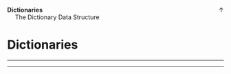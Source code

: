 <link rel="stylesheet" href="{{baseUrl}}/css/programming.css">

<div class="website-content">
<div id="toc">

<span style="float:right">[<span class="glyphicon glyphicon-home" aria-hidden="true"></span> ↑](../index.html)</span>
* [**Dictionaries**](#lists)
  * [The Dictionary Data Structure](#the-dictionary-data-structure)

  
</div>
<div id="main">

# Dictionaries

<include src="../dictionaries-intro/text.md" /><hr><hr>

</div>
</div>